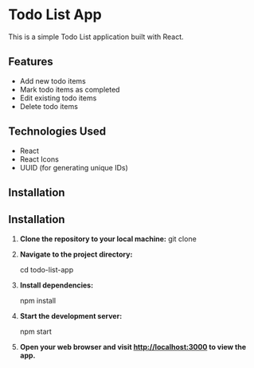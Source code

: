 # Todo List App

This is a simple Todo List application built with React.

## Features

- Add new todo items
- Mark todo items as completed
- Edit existing todo items
- Delete todo items

## Technologies Used

- React
- React Icons
- UUID (for generating unique IDs)

## Installation

## Installation

1. **Clone the repository to your local machine:**
    git clone <repository-url>
    
2. **Navigate to the project directory:**

    cd todo-list-app
   

3. **Install dependencies:**
    
    npm install
   

4. **Start the development server:**

    npm start
    

5. **Open your web browser and visit [http://localhost:3000](http://localhost:3000) to view the app.**
